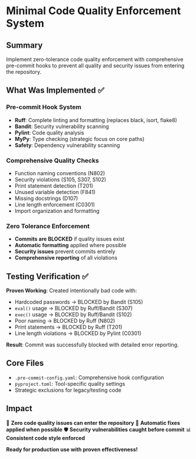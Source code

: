 # Minimal Code Quality Enforcement System

## Summary
Implement zero-tolerance code quality enforcement with comprehensive pre-commit hooks to prevent all quality and security issues from entering the repository.

## What Was Implemented ✅

### Pre-commit Hook System
- **Ruff**: Complete linting and formatting (replaces black, isort, flake8)
- **Bandit**: Security vulnerability scanning
- **Pylint**: Code quality analysis
- **MyPy**: Type checking (strategic focus on core paths)
- **Safety**: Dependency vulnerability scanning

### Comprehensive Quality Checks
- Function naming conventions (N802)
- Security violations (S105, S307, S102)
- Print statement detection (T201)
- Unused variable detection (F841)
- Missing docstrings (D107)
- Line length enforcement (C0301)
- Import organization and formatting

### Zero Tolerance Enforcement
- **Commits are BLOCKED** if quality issues exist
- **Automatic formatting** applied where possible
- **Security issues** prevent commits entirely
- **Comprehensive reporting** of all violations

## Testing Verification ✅

**Proven Working**: Created intentionally bad code with:
- Hardcoded passwords → BLOCKED by Bandit (S105)
- `eval()` usage → BLOCKED by Ruff/Bandit (S307)
- `exec()` usage → BLOCKED by Ruff/Bandit (S102)
- Poor naming → BLOCKED by Ruff (N802)
- Print statements → BLOCKED by Ruff (T201)
- Line length violations → BLOCKED by Pylint (C0301)

**Result**: Commit was successfully blocked with detailed error reporting.

## Core Files
- `.pre-commit-config.yaml`: Comprehensive hook configuration
- `pyproject.toml`: Tool-specific quality settings
- Strategic exclusions for legacy/testing code

## Impact
🎯 **Zero code quality issues can enter the repository**
🔧 **Automatic fixes applied when possible**
🛡️ **Security vulnerabilities caught before commit**
📊 **Consistent code style enforced**

**Ready for production use with proven effectiveness!**
